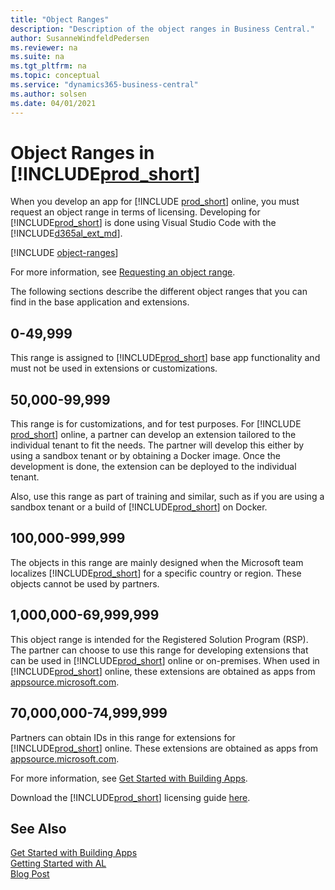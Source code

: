 ```yaml
---
title: "Object Ranges"
description: "Description of the object ranges in Business Central."
author: SusanneWindfeldPedersen
ms.reviewer: na
ms.suite: na
ms.tgt_pltfrm: na
ms.topic: conceptual
ms.service: "dynamics365-business-central"
ms.author: solsen
ms.date: 04/01/2021
---
```


# Object Ranges in [!INCLUDE[prod_short](includes/prod_short.md)]

When you develop an app for [!INCLUDE [prod_short](includes/prod_short.md)] online, you must request an object range in terms of licensing. Developing for [!INCLUDE[prod_short](includes/prod_short.md)] is done using Visual Studio Code with the [!INCLUDE[d365al_ext_md](../includes/d365al_ext_md.md)].  

[!INCLUDE [object-ranges](includes/object-ranges.md)]

For more information, see [Requesting an object range](readiness/get-started.md#requesting-an-object-range).  

The following sections describe the different object ranges that you can find in the base application and extensions.

## 0-49,999

This range is assigned to [!INCLUDE[prod_short](includes/prod_short.md)] base app functionality and must not be used in extensions or customizations.

## 50,000-99,999

This range is for customizations, and for test purposes. For [!INCLUDE [prod_short](includes/prod_short.md)] online, a partner can develop an extension tailored to the individual tenant to fit the needs. The partner will develop this either by using a sandbox tenant or by obtaining a Docker image. Once the development is done, the extension can be deployed to the individual tenant.

Also, use this range as part of training and similar, such as if you are using a sandbox tenant or a build of [!INCLUDE[prod_short](includes/prod_short.md)] on Docker.

## 100,000-999,999

The objects in this range are mainly designed when the Microsoft team localizes [!INCLUDE[prod_short](includes/prod_short.md)] for a specific country or region. These objects cannot be used by partners.

## 1,000,000-69,999,999

This object range is intended for the Registered Solution Program (RSP). The partner can choose to use this range for developing extensions that can be used in [!INCLUDE[prod_short](includes/prod_short.md)] online or on-premises. When used in [!INCLUDE[prod_short](includes/prod_short.md)] online, these extensions are obtained as apps from [appsource.microsoft.com](https://appsource.microsoft.com).

## 70,000,000-74,999,999

Partners can obtain IDs in this range for extensions for [!INCLUDE[prod_short](includes/prod_short.md)] online. These extensions are obtained as apps from [appsource.microsoft.com](https://appsource.microsoft.com).

For more information, see [Get Started with Building Apps](readiness/get-started.md).

Download the [!INCLUDE[prod_short](includes/prod_short.md)] licensing guide [here](https://go.microsoft.com/fwlink/?LinkId=871590&clcid=0x409).

## See Also

[Get Started with Building Apps](readiness/get-started.md)  
[Getting Started with AL](devenv-get-started.md)  
[Blog Post](https://community.dynamics.com/business/b/businesscentraldevitpro/archive/2018/10/17/which-object-ranges-can-we-use-with-microsoft-dynamics-365-business-central)
